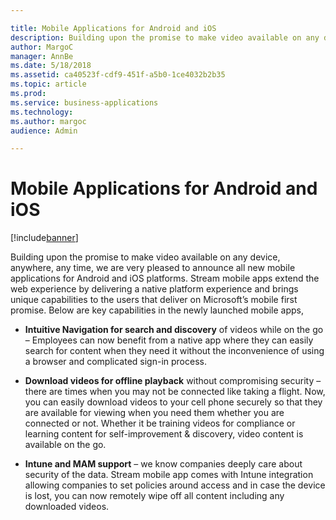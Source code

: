 ```yaml
---

title: Mobile Applications for Android and iOS
description: Building upon the promise to make video available on any device, anywhere, any time, we are very pleased to announce all new mobile applications for Android and iOS platforms.
author: MargoC
manager: AnnBe
ms.date: 5/18/2018
ms.assetid: ca40523f-cdf9-451f-a5b0-1ce4032b2b35
ms.topic: article
ms.prod: 
ms.service: business-applications
ms.technology: 
ms.author: margoc
audience: Admin

---
```

#  Mobile Applications for Android and iOS


[!include[banner](../../../includes/banner.md)]

Building upon the promise to make video available on any device, anywhere, any
time, we are very pleased to announce all new mobile applications for Android
and iOS platforms. Stream mobile apps extend the web experience by delivering a
native platform experience and brings unique capabilities to the users that
deliver on Microsoft’s mobile first promise. Below are key capabilities in the
newly launched mobile apps,

-   **Intuitive Navigation for search and discovery** of videos while on the go
    – Employees can now benefit from a native app where they can easily search
    for content when they need it without the inconvenience of using a browser
    and complicated sign-in process.

-   **Download videos for offline playback** without compromising security –
    there are times when you may not be connected like taking a flight. Now, you
    can easily download videos to your cell phone securely so that they are
    available for viewing when you need them whether you are connected or not.
    Whether it be training videos for compliance or learning content for
    self-improvement & discovery, video content is available on the go.

-   **Intune and MAM support** – we know companies deeply care about security of
    the data. Stream mobile app comes with Intune integration allowing companies
    to set policies around access and in case the device is lost, you can now
    remotely wipe off all content including any downloaded videos.
